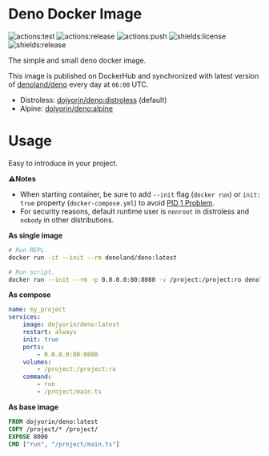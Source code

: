 # **Deno Docker Image**
![actions:test](https://github.com/dojyorin/deno_docker_image/actions/workflows/test.yaml/badge.svg)
![actions:release](https://github.com/dojyorin/deno_docker_image/actions/workflows/release.yaml/badge.svg)
![actions:push](https://github.com/dojyorin/deno_docker_image/actions/workflows/push.yaml/badge.svg)
![shields:license](https://img.shields.io/github/license/dojyorin/deno_docker_image)
![shields:release](https://img.shields.io/github/release/dojyorin/deno_docker_image)

The simple and small deno docker image.

This image is published on DockerHub and synchronized with latest version of [denoland/deno](https://github.com/denoland/deno) every day at `06:00` UTC.

- Distroless: [dojyorin/deno:distroless](https://hub.docker.com/r/dojyorin/deno/tags?name=distroless) (default)
- Alpine: [dojyorin/deno:alpine](https://hub.docker.com/r/dojyorin/deno/tags?name=alpine)

# Usage
Easy to introduce in your project.

**⚠Notes**
- When starting container, be sure to add `--init` flag (`docker run`) or `init: true` property (`docker-compose.yml`) to avoid [PID 1 Problem](https://www.docker.com/blog/keep-nodejs-rockin-in-docker/#:~:text=PID%201%20Problem).
- For security reasons, default runtime user is `nonroot` in distroless and `nobody` in other distributions.

**As single image**
```sh
# Run REPL.
docker run -it --init --rm denoland/deno:latest

# Run script.
docker run --init --rm -p 0.0.0.0:80:8080 -v /project:/project:ro denoland/deno:latest run /project/main.ts
```

**As compose**
```yaml
name: my_project
services:
    image: dojyorin/deno:latest
    restart: always
    init: true
    ports:
        - 0.0.0.0:80:8000
    volumes:
        - /project:/project:ro
    command:
        - run
        - /project/main.ts
```

**As base image**
```dockerfile
FROM dojyorin/deno:latest
COPY /project/* /project/
EXPOSE 8000
CMD ["run", "/project/main.ts"]
```